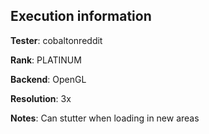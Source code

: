 ## Execution information


**Tester**: cobaltonreddit

**Rank**: PLATINUM

**Backend**: OpenGL

**Resolution**: 3x

**Notes**: Can stutter when loading in new areas